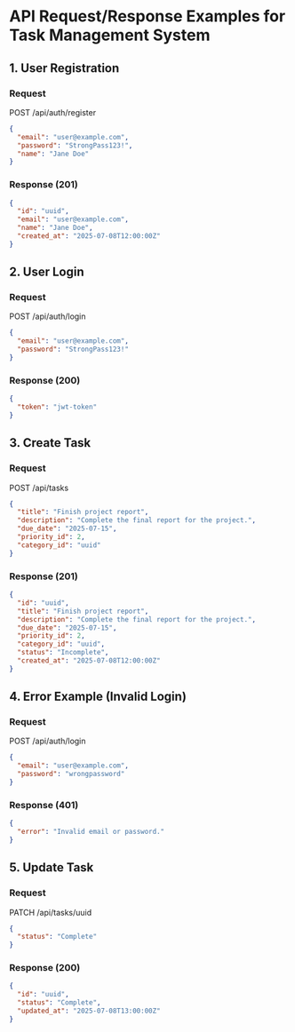 # API Request/Response Examples for Task Management System

## 1. User Registration

### Request

POST /api/auth/register

```json
{
  "email": "user@example.com",
  "password": "StrongPass123!",
  "name": "Jane Doe"
}
```

### Response (201)

```json
{
  "id": "uuid",
  "email": "user@example.com",
  "name": "Jane Doe",
  "created_at": "2025-07-08T12:00:00Z"
}
```

## 2. User Login

### Request

POST /api/auth/login

```json
{
  "email": "user@example.com",
  "password": "StrongPass123!"
}
```

### Response (200)

```json
{
  "token": "jwt-token"
}
```

## 3. Create Task

### Request

POST /api/tasks

```json
{
  "title": "Finish project report",
  "description": "Complete the final report for the project.",
  "due_date": "2025-07-15",
  "priority_id": 2,
  "category_id": "uuid"
}
```

### Response (201)

```json
{
  "id": "uuid",
  "title": "Finish project report",
  "description": "Complete the final report for the project.",
  "due_date": "2025-07-15",
  "priority_id": 2,
  "category_id": "uuid",
  "status": "Incomplete",
  "created_at": "2025-07-08T12:00:00Z"
}
```

## 4. Error Example (Invalid Login)

### Request

POST /api/auth/login

```json
{
  "email": "user@example.com",
  "password": "wrongpassword"
}
```

### Response (401)

```json
{
  "error": "Invalid email or password."
}
```

## 5. Update Task

### Request

PATCH /api/tasks/uuid

```json
{
  "status": "Complete"
}
```

### Response (200)

```json
{
  "id": "uuid",
  "status": "Complete",
  "updated_at": "2025-07-08T13:00:00Z"
}
```
